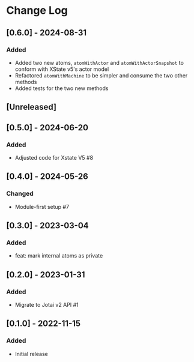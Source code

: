 # Change Log

## [0.6.0] - 2024-08-31

### Added

- Added two new atoms, `atomWithActor` and `atomWithActorSnapshot` to conform with XState v5's actor model
- Refactored `atomWithMachine` to be simpler and consume the two other methods
- Added tests for the two new methods

## [Unreleased]

## [0.5.0] - 2024-06-20

### Added

- Adjusted code for Xstate V5 #8

## [0.4.0] - 2024-05-26

### Changed

- Module-first setup #7

## [0.3.0] - 2023-03-04

### Added

- feat: mark internal atoms as private

## [0.2.0] - 2023-01-31

### Added

- Migrate to Jotai v2 API #1

## [0.1.0] - 2022-11-15

### Added

- Initial release
